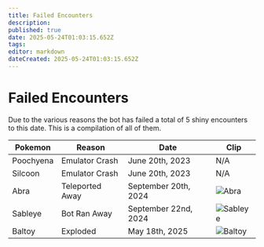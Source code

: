 ```yaml
---
title: Failed Encounters
description: 
published: true
date: 2025-05-24T01:03:15.652Z
tags: 
editor: markdown
dateCreated: 2025-05-24T01:03:15.652Z
---
```


# Failed Encounters
Due to the various reasons the bot has failed a total of 5 shiny encounters to this date. This is a compilation of all of them.

| Pokemon   | Reason          | Date                 | Clip                                                                 |
|-----------|-----------------|----------------------|----------------------------------------------------------------------|
| Poochyena | Emulator Crash  | June 20th, 2023      | N/A                                                                  |
| Silcoon   | Emulator Crash  | June 20th, 2023      | N/A                                                                  |
| Abra      | Teleported Away | September 20th, 2024 | ![Abra](https://youtu.be/_h8KPsFqEyA?list=PL6CcfJ4z__qcr8IGl485gJrlCnR7nnxp4) |
| Sableye   | Bot Ran Away    | September 22nd, 2024 | ![Sableye](https://youtu.be/n_YxqYjO49s?list=PL6CcfJ4z__qcr8IGl485gJrlCnR7nnxp4) |
| Baltoy    | Exploded        | May 18th, 2025       | ![Baltoy](https://youtu.be/DZ3q8ZGJdBM?list=PL6CcfJ4z__qcr8IGl485gJrlCnR7nnxp4) |